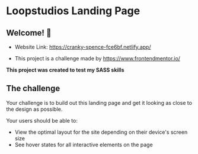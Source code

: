 # Loopstudios Landing Page

## Welcome! 👋

- Website Link: https://cranky-spence-fce6bf.netlify.app/

- This project is a challenge made by https://www.frontendmentor.io/

**This project was created to test my SASS skills**

## The challenge

Your challenge is to build out this landing page and get it looking as close to the design as possible.

Your users should be able to:

- View the optimal layout for the site depending on their device's screen size
- See hover states for all interactive elements on the page
